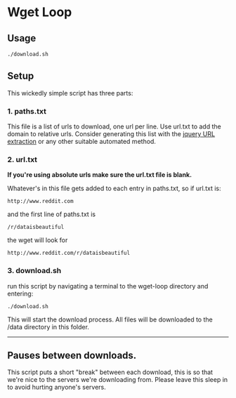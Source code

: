 # Wget Loop

## Usage
```sh
./download.sh 
```
## Setup
This wickedly simple script has three parts:

### 1. paths.txt
This file is a list of urls to download, one url per line. Use url.txt to add the domain to relative urls. Consider generating this list with the [jquery URL extraction](../jquery-url-etraction) or any other suitable automated method. 

### 2. url.txt
**If you're using absolute urls make sure the url.txt file is blank.**

Whatever's in this file gets added to each entry in paths.txt, so if url.txt is:

	http://www.reddit.com

and the first line of paths.txt is
	
	/r/dataisbeautiful

the wget will look for

	http://www.reddit.com/r/dataisbeautiful

### 3. download.sh
run this script by navigating a terminal to the wget-loop directory and entering:

	./download.sh

This will start the download process. All files will be downloaded to the /data directory in this folder.

** **

## Pauses between downloads.
This script puts a short "break" between each download, this is so that we're nice to the servers we're downloading from. Please leave this sleep in to avoid hurting anyone's servers.
